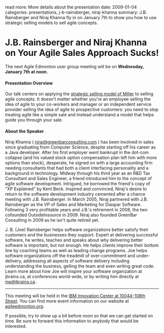 read more: More details about the presentation
date: 2009-01-04
categories: presentations, j-b-rainsberger, niraj-khanna
summary: J.B. Rainsberger and Niraj Khanna fly in on January 7th to show you how to use strategic selling models to sell agile concepts.

#  J.B. Rainsberger and Niraj Khanna on Your Agile Sales Approach Sucks!

The next Agile Edmonton user group meeting will be on **Wednesday, January 7th at noon**.

#### Presentation Overview

Our talk centers on applying the [strategic selling model of Miller](http://tinyurl.com/cx4b2p) to selling agile concepts. It doesn't matter whether you're an employee selling the idea of agile to your co-workers and manager or an independent service provider selling the idea of agile to prospective customers: you need to stop treating agile like a simple sale and instead understand a model that helps guide you through your sale.

#### About the Speaker

Niraj Khanna ( niraj@greenbarconsulting.com )  has been involved in sales since graduating from Computer Science, despite starting off his career as a Java developer. After his first employer went bankrupt in the dot-com collapse (and his valued stock option compensation plan left him with more options than stock), desperate, he signed on with a large accounting firm needing consultants that had both a client interfacing personality and a background in technology. Midway through his third year as an R&D Tax Consultant and Sales Engineer, a friend introduced him to the concept of agile software development. Intrigued, he borrowed the friend's copy of "XP Explained" by Kent Beck. Inspired and convinced, Niraj's desire to return to the software development industry cemented after a chance meeting with J.B. Rainsberger. In March 2005, Niraj partnered with J.B. Rainsberger as the VP of Sales and Marketing for Diaspar Software. Following 3 very profitable years and J.B.'s retirement in 2008, the two cofounded OutsideInsource in 2009. Niraj also founded GreenBar Consulting in 2009 as he isn't quite retired yet.

J. B. (Joe) Rainsberger helps software organizations better satisfy their customers and the businesses they support. Expert at delivering successful software, he writes, teaches and speaks about why delivering better software is important, but not enough. He helps clients improve their bottom line by coaching teams as well as leading change programs. Joe helps software organizations off the treadmill of over-commitment and under-delivery, addressing all aspects of software delivery including understanding the business, gelling the team and even writing great code. Learn more about how Joe will inspire your software organization at jbrains.ca, at conferences world-wide, or by writing him directly at  me@jbrains.ca .

---

This meeting will be held in the [IBM Innovation Center at 10044-108th Street](http://maps.google.ca/maps?hl=en&safe=off&q=10044-108th+Street,edmonton,ab&ie=UTF8&hq=&hnear=10044+108+St+NW,+Edmonton,+Division+No.+11,+Alberta+T5J+3S7&gl=ca&ei=cJ9ZTLmPKNntnQev7_mxCQ&ved=0CBUQ8gEwAA&t=h&z=16). You can find more event information on our website at [agileedmonton.org](http://agileedmonton.org).

If possible, try to show up a bit before noon so that we can get started on time. Be sure to forward this information to anybody that would be interested.

